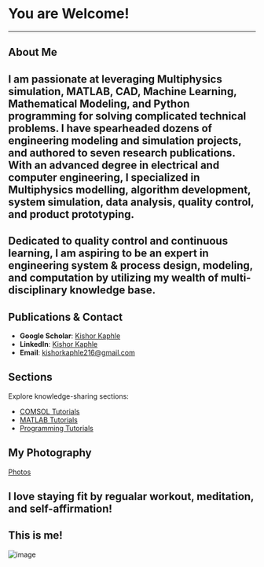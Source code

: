 # You are Welcome!

---

## About Me

## I am passionate at leveraging Multiphysics simulation, MATLAB, CAD, Machine Learning, Mathematical Modeling, and Python programming for solving complicated technical problems. I have spearheaded dozens of engineering modeling and simulation projects, and authored to seven research publications. With an advanced degree in electrical and computer engineering, I specialized in Multiphysics modelling, algorithm development, system simulation, data analysis, quality control, and product prototyping. 
Dedicated to quality control and continuous learning, I am aspiring to be an expert in engineering system & process design, modeling, and computation by utilizing my wealth of multi-disciplinary knowledge base.
---


## Publications & Contact

- **Google Scholar**: [Kishor Kaphle](https://scholar.google.com)
- **LinkedIn**: [Kishor Kaphle](https://www.linkedin.com/in/kishorkaphle/)
- **Email**: kishorkaphle216@gmail.com


## Sections
Explore knowledge-sharing sections:
- [COMSOL Tutorials](comsol.md)
- [MATLAB Tutorials](matlab.md)
- [Programming Tutorials](programming.md)

## My Photography
[Photos](My%Photography/photos.md)

## I love staying fit by regualar workout, meditation, and self-affirmation!

## This is me!

![image](https://github.com/user-attachments/assets/9999a1f8-5b20-4b47-a70f-f286200b411d)


